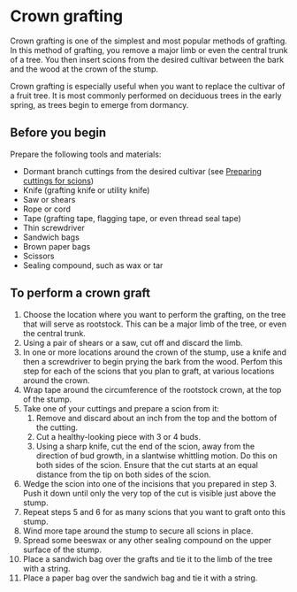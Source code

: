# Crown grafting
Crown grafting is one of the simplest and most popular methods of grafting. In this method of grafting, you remove a major limb or even the central trunk of a tree. You then insert scions from the desired cultivar between the bark and the wood at the crown of the stump.

Crown grafting is especially useful when you want to replace the cultivar of a fruit tree. It is most commonly performed on deciduous trees in the early spring, as trees begin to emerge from dormancy.

## Before you begin
Prepare the following tools and materials:
* Dormant branch cuttings from the desired cultivar (see [Preparing cuttings for scions](http://www.example.com))
* Knife (grafting knife or utility knife)
* Saw or shears
* Rope or cord
* Tape (grafting tape, flagging tape, or even thread seal tape)
* Thin screwdriver
* Sandwich bags
* Brown paper bags
* Scissors
* Sealing compound, such as wax or tar

## To perform a crown graft
1. Choose the location where you want to perform the grafting, on the tree that will serve as rootstock. 
This can be a major limb of the tree, or even the central trunk. 
2. Using a pair of shears or a saw, cut off and discard the limb.
3. In one or more locations around the crown of the stump, use a knife and then a screwdriver to begin prying the bark from the wood. Perfom this step for each of the scions that you plan to graft, at various locations around the crown. 
4. Wrap tape around the circumference of the rootstock crown, at the top of the stump.
5. Take one of your cuttings and prepare a scion from it:
    1. Remove and discard about an inch from the top and the bottom of the cutting.
    2. Cut a healthy-looking piece with 3 or 4 buds.
    3. Using a sharp knife, cut the end of the scion, away from the direction of bud growth, in a slantwise whittling motion. Do this on both sides of the scion. Ensure that the cut starts at an equal distance from the tip on both sides of the scion.
6. Wedge the scion into one of the incisions that you prepared in step 3. Push it down until only the very top of the cut is visible just above the stump.
7. Repeat steps 5 and 6 for as many scions that you want to graft onto this stump.
8. Wind more tape around the stump to secure all scions in place.
9. Spread some beeswax or any other sealing compound on the upper surface of the stump.
10. Place a sandwich bag over the grafts and tie it to the limb of the tree with a string.
11. Place a paper bag over the sandwich bag and tie it with a string.
